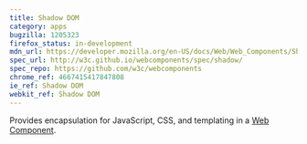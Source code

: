 ```yaml
---
title: Shadow DOM
category: apps
bugzilla: 1205323
firefox_status: in-development
mdn_url: https://developer.mozilla.org/en-US/docs/Web/Web_Components/Shadow_DOM
spec_url: http://w3c.github.io/webcomponents/spec/shadow/
spec_repo: https://github.com/w3c/webcomponents
chrome_ref: 4667415417847808
ie_ref: Shadow DOM
webkit_ref: Shadow DOM
---
```


Provides encapsulation for  JavaScript, CSS, and templating in a [Web Component](https://developer.mozilla.org/en-US/docs/Web/Web_Components).
